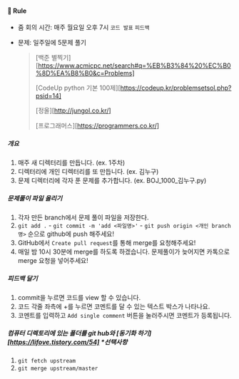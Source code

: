 ####  📝 Rule

- 줌 회의 시간: 매주 월요일 오후 7시 `코드 발표` `피드백`

- 문제: 일주일에 5문제 풀기 

  > [백준 별찍기][https://www.acmicpc.net/search#q=%EB%B3%84%20%EC%B0%8D%EA%B8%B0&c=Problems]
  >
  > [CodeUp python 기본 100제][https://codeup.kr/problemsetsol.php?psid=14]
  >
  > [정올][http://jungol.co.kr/]
  >
  > [프로그래머스][https://programmers.co.kr/]



##### 개요

1. 매주 새 디렉터리를 만듭니다. (ex. 1주차)
2. 디렉터리에 개인 디렉터리를 또 만듭니다. (ex. 김누구)
3. 문제 디렉터리에 각자 푼 문제를 추가합니다. (ex. BOJ_1000_김누구.py)



##### 문제풀이 파일 올리기

1. 각자 만든 branch에서 문제 풀이 파일을 저장한다.
1. `git add .` -  `git commit -m 'add <파일명>'` - `git push origin <개인 branch명>` 순으로 github에 push 해주세요!
3. GitHub에서 `Create pull request`를 통해 merge를 요청해주세요!
6. 매일 밤 10시 30분에 merge를 하도록 하겠습니다. 문제풀이가 늦어지면 카톡으로 merge 요청을 넣어주세요!



##### 피드백 달기

1. commit을 누르면 코드를 view 할 수 있습니다.
2. 코드 각줄 좌측에 +를 누르면 코멘트를 달 수 있는 텍스트 박스가 나타나요.
3. 코멘트를 입력하고 `Add single comment` 버튼을 눌러주시면 코멘트가 등록됩니다.



##### 컴퓨터 디렉토리에 있는 폴더를 git hub와 [동기화 하기][https://lifove.tistory.com/54] *선택사항

1. `git fetch upstream`
2. `git merge upstream/master`








